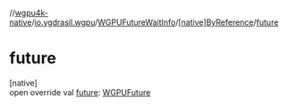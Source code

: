 //[wgpu4k-native](../../../../index.md)/[io.ygdrasil.wgpu](../../index.md)/[WGPUFutureWaitInfo](../index.md)/[[native]ByReference](index.md)/[future](future.md)

# future

[native]\
open override val [future](future.md): [WGPUFuture](../../-w-g-p-u-future/index.md)